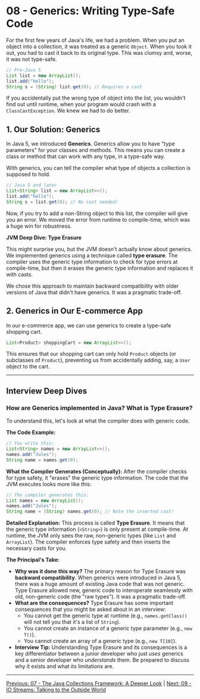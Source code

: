 # 08 - Generics: Writing Type-Safe Code

For the first few years of Java's life, we had a problem. When you put an object into a collection, it was treated as a generic `Object`. When you took it out, you had to cast it back to its original type. This was clumsy and, worse, it was not type-safe.

```java
// Pre-Java 5
List list = new ArrayList();
list.add("hello");
String s = (String) list.get(0); // Requires a cast
```

If you accidentally put the wrong type of object into the list, you wouldn't find out until runtime, when your program would crash with a `ClassCastException`. We knew we had to do better.

## 1. Our Solution: Generics

In Java 5, we introduced **Generics**. Generics allow you to have "type parameters" for your classes and methods. This means you can create a class or method that can work with any type, in a type-safe way.

With generics, you can tell the compiler what type of objects a collection is supposed to hold.

```java
// Java 5 and later
List<String> list = new ArrayList<>();
list.add("hello");
String s = list.get(0); // No cast needed!
```

Now, if you try to add a non-String object to this list, the compiler will give you an error. We moved the error from runtime to compile-time, which was a huge win for robustness.

**JVM Deep Dive: Type Erasure**

This might surprise you, but the JVM doesn't actually know about generics. We implemented generics using a technique called **type erasure**. The compiler uses the generic type information to check for type errors at compile-time, but then it erases the generic type information and replaces it with casts.

We chose this approach to maintain backward compatibility with older versions of Java that didn't have generics. It was a pragmatic trade-off.

## 2. Generics in Our E-commerce App

In our e-commerce app, we can use generics to create a type-safe shopping cart.

```java
List<Product> shoppingCart = new ArrayList<>();
```

This ensures that our shopping cart can only hold `Product` objects (or subclasses of `Product`), preventing us from accidentally adding, say, a `User` object to the cart.

---

## Interview Deep Dives

### How are Generics implemented in Java? What is Type Erasure?

To understand this, let's look at what the compiler does with generic code.

**The Code Example:**
```java
// You write this:
List<String> names = new ArrayList<>();
names.add("Jules");
String name = names.get(0);
```

**What the Compiler Generates (Conceptually):**
After the compiler checks for type safety, it "erases" the generic type information. The code that the JVM executes looks more like this:

```java
// The compiler generates this:
List names = new ArrayList();
names.add("Jules");
String name = (String) names.get(0); // Note the inserted cast!
```

**Detailed Explanation:**
This process is called **Type Erasure**. It means that the generic type information (`<String>`) is only present at compile-time. At runtime, the JVM only sees the raw, non-generic types (like `List` and `ArrayList`). The compiler enforces type safety and then inserts the necessary casts for you.

**The Principal's Take:**
*   **Why was it done this way?** The primary reason for Type Erasure was **backward compatibility**. When generics were introduced in Java 5, there was a huge amount of existing Java code that was not generic. Type Erasure allowed new, generic code to interoperate seamlessly with old, non-generic code (the "raw types"). It was a pragmatic trade-off.
*   **What are the consequences?** Type Erasure has some important consequences that you might be asked about in an interview:
    *   You cannot get the generic type at runtime (e.g., `names.getClass()` will not tell you that it's a list of `String`).
    *   You cannot create an instance of a generic type parameter (e.g., `new T()`).
    *   You cannot create an array of a generic type (e.g., `new T[10]`).
*   **Interview Tip:** Understanding Type Erasure and its consequences is a key differentiator between a junior developer who just *uses* generics and a senior developer who *understands* them. Be prepared to discuss why it exists and what its limitations are.

---

[Previous: 07 - The Java Collections Framework: A Deeper Look](../07-Java-Collections-Framework/README.md) | [Next: 09 - IO Streams: Talking to the Outside World](../09-IO-Streams/README.md)
